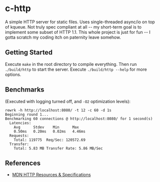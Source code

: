 # c-http

A simple HTTP server for static files. Uses single-threaded async/io on top of kqueue. Not truly
spec compliant at all -- my short-term goal is to implement some subset of HTTP 1.1. This whole
project is just for fun -- I gotta scratch my coding itch on paternity leave somehow.

## Getting Started

Execute `make` in the root directory to compile everything. Then run `./build/http` to start the
server. Execute `./build/http --help` for more options.

## Benchmarks

(Executed with logging turned off, and `-O2` optimization levels):

```
rewrk -h http://localhost:8080/ -t 12 -c 60 -d 1s
Beginning round 1...
Benchmarking 60 connections @ http://localhost:8080/ for 1 second(s)
  Latencies:
    Avg      Stdev    Min      Max
    0.50ms   0.20ms   0.02ms   4.46ms
  Requests:
    Total: 119775  Req/Sec: 120572.69
  Transfer:
    Total: 5.83 MB Transfer Rate: 5.86 MB/Sec
```

## References

- [MDN HTTP Resources & Specifications](https://developer.mozilla.org/en-US/docs/Web/HTTP/Resources_and_specifications)
